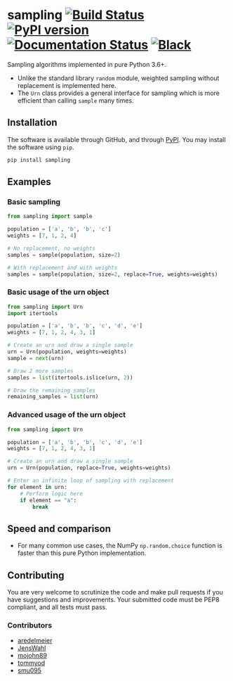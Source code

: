 # sampling [![Build Status](https://travis-ci.com/tommyod/sampling.svg?branch=master)](https://travis-ci.com/tommyod/sampling) [![PyPI version](https://badge.fury.io/py/sampling.svg)](https://pypi.org/project/sampling/) [![Documentation Status](https://readthedocs.org/projects/sampling/badge/?version=latest)](https://sampling.readthedocs.io/en/latest/?badge=latest) [![Black](https://img.shields.io/badge/code%20style-black-000000.svg)](https://github.com/ambv/black)

Sampling algorithms implemented in pure Python 3.6+.

- Unlike the standard library `random` module, weighted sampling without replacement is implemented here.
- The `Urn` class provides a general interface for sampling which is more efficient than calling `sample` many times.

## Installation

The software is available through GitHub, and through [PyPI](https://pypi.org/project/sampling/).
You may install the software using `pip`.

```bash
pip install sampling
```

## Examples

### Basic sampling

```python
from sampling import sample

population = ['a', 'b', 'b', 'c']
weights = [7, 1, 2, 4]

# No replacement, no weights
samples = sample(population, size=2)

# With replacement and with weights
samples = sample(population, size=2, replace=True, weights=weights)
```

### Basic usage of the urn object

```python
from sampling import Urn
import itertools

population = ['a', 'b', 'b', 'c', 'd', 'e']
weights = [7, 1, 2, 4, 3, 1]

# Create an urn and draw a single sample
urn = Urn(population, weights=weights)
sample = next(urn)

# Draw 2 more samples
samples = list(itertools.islice(urn, 2))

# Draw the remaining samples
remaining_samples = list(urn)
```

### Advanced usage of the urn object

```python
from sampling import Urn

population = ['a', 'b', 'b', 'c', 'd', 'e']
weights = [7, 1, 2, 4, 3, 1]

# Create an urn and draw a single sample
urn = Urn(population, replace=True, weights=weights)

# Enter an infinite loop of sampling with replacement
for element in urn:
    # Perform logic here
    if element == "a":
        break
```


## Speed and comparison

- For many common use cases, the NumPy `np.random.choice` function is faster than this pure Python implementation.


## Contributing

You are very welcome to scrutinize the code and make pull requests if you have suggestions and improvements.
Your submitted code must be PEP8 compliant, and all tests must pass.

### Contributors

- [aredelmeier](https://github.com/aredelmeier)
- [JensWahl](https://github.com/JensWahl)
- [mojohn89](https://github.com/mojohn89)
- [tommyod](https://github.com/tommyod)
- [smu095](https://github.com/smu095)
